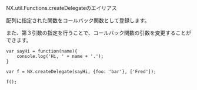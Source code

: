 NX.util.Functions.createDelegateのエイリアス

配列に指定された関数をコールバック関数として登録します。

<div class="long">
また、第３引数の指定を行うことで、コールバック関数の引数を変更することができます。

    var sayHi = function(name){
        console.log('Hi, ' + name + '.');
    }
    
    var f = NX.createDelegate(sayHi, {foo: 'bar'}, ['Fred']);
    
    f();

